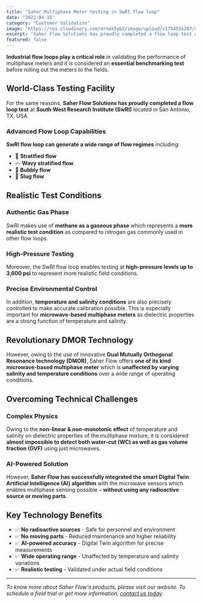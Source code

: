 ```yaml
---
title: "Saher Multiphase Meter testing in SwRI flow loop"
date: "2022-04-15"
category: "Customer Validation"
image: "https://res.cloudinary.com/drnak5yb2/image/upload/v1754555207/swri-0_xvyne5.jpg"
excerpt: "Saher Flow Solutions has proudly completed a flow loop test at South West Research Institute (SwRI) in San Antonio, TX, USA, validating performance across wide range of flow regimes."
featured: false
---
```



**Industrial flow loops play a critical role** in validating the performance of multiphase meters and it is considered an **essential benchmarking test** before rolling out the meters to the fields.

## World-Class Testing Facility

For the same reasons, **Saher Flow Solutions has proudly completed a flow loop test** at **South West Research Institute (SwRI)** located in San Antonio, TX, USA.

### Advanced Flow Loop Capabilities

**SwRI flow loop can generate a wide range of flow regimes** including:

- 🌊 **Stratified flow**
- 〰️ **Wavy stratified flow**
- 🫧 **Bubbly flow**
- 🐌 **Slug flow**

## Realistic Test Conditions

### Authentic Gas Phase
SwRI makes use of **methane as a gaseous phase** which represents a **more realistic test condition** as compared to nitrogen gas commonly used in other flow loops.

### High-Pressure Testing
Moreover, the SwRI flow loop enables testing at **high-pressure levels up to 3,600 psi** to represent more realistic field conditions.

### Precise Environmental Control
In addition, **temperature and salinity conditions** are also precisely controlled to make accurate calibration possible. This is especially important for **microwave-based multiphase meters** as dielectric properties are a strong function of temperature and salinity.

## Revolutionary DMOR Technology

However, owing to the use of innovative **Dual Mutually Orthogonal Resonance technology (DMOR)**, Saher Flow offers **one of its kind microwave-based multiphase meter** which is **unaffected by varying salinity and temperature conditions** over a wide range of operating conditions.

## Overcoming Technical Challenges

### Complex Physics
Owing to the **non-linear & non-monotonic effect** of temperature and salinity on dielectric properties of the multiphase mixture, it is considered **almost impossible to detect both water-cut (WC) as well as gas volume fraction (GVF)** using just microwaves.

### AI-Powered Solution
However, **Saher Flow has successfully integrated the smart Digital Twin Artificial Intelligence (AI) algorithm** with the microwave sensors which enables multiphase sensing possible – **without using any radioactive source or moving parts**.

## Key Technology Benefits

- ✅ **No radioactive sources** - Safe for personnel and environment
- ✅ **No moving parts** - Reduced maintenance and higher reliability
- ✅ **AI-powered accuracy** - Digital Twin algorithm for precise measurements
- ✅ **Wide operating range** - Unaffected by temperature and salinity variations
- ✅ **Realistic testing** - Validated under actual field conditions

---

*To know more about Saher Flow's products, please visit our website. To schedule a field trial or get more information, [contact us today](/contact).*